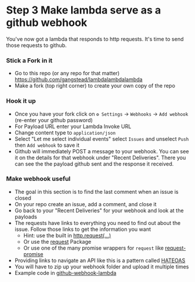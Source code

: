 Step 3 Make lambda serve as a github webhook
============================================

You've now got a lambda that responds to http requests.  It's time to send those requests to github.

### Stick a Fork in it
- Go to this repo (or any repo for that matter) https://github.com/gangstead/lambdalambdalambda
- Make a fork (top right corner) to create your own copy of the repo

### Hook it up
- Once you have your fork click on `⚙️ Settings` -> `Webhooks` -> `Add webhook` (re-enter your github password)
- For Payload URL enter your Lambda Invoke URL
- Change content type to `application/json`
- Select "Let me select individual events" select `Issues` and unselect `Push` then `Add webhook` to save it
- Github will immediately POST a message to your webhook.  You can see it on the details for that webhook under "Recent Deliveries".  There you can see the the payload github sent and the response it received.

### Make webhook useful
- The goal in this section is to find the last comment when an issue is closed
- On your repo create an issue, add a comment, and close it
- Go back to your "Recent Deliveries" for your webhook and look at the payloads
- The requests have links to everything you need to find out about the issue.  Follow those links to get the information you want
  - Hint: use the built in [http.request(...)](https://nodejs.org/api/http.html#http_http_request_options_callback)
  - Or use the [request](https://www.npmjs.com/package/request) Package
  - Or use one of the many promise wrappers for `request` like [request-promise](https://github.com/request/request-promise)
- Providing links to navigate an API like this is a pattern called [HATEOAS](https://en.wikipedia.org/wiki/HATEOAS)
- You will have to zip up your webhook folder and upload it multiple times
- Example code in [github-webhook-lambda](github-webhook-lambda/)
